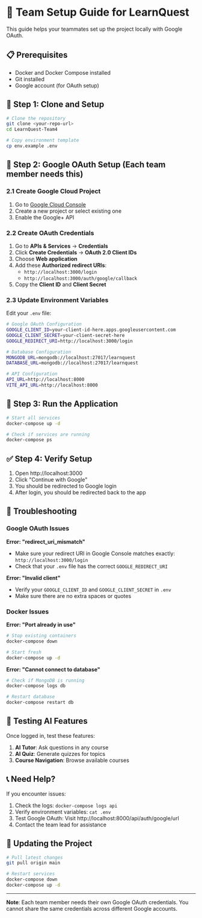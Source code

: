 # 🚀 Team Setup Guide for LearnQuest

This guide helps your teammates set up the project locally with Google OAuth.

## 📋 Prerequisites

- Docker and Docker Compose installed
- Git installed
- Google account (for OAuth setup)

## 🔧 Step 1: Clone and Setup

```bash
# Clone the repository
git clone <your-repo-url>
cd LearnQuest-Team4

# Copy environment template
cp env.example .env
```

## 🔑 Step 2: Google OAuth Setup (Each team member needs this)

### 2.1 Create Google Cloud Project

1. Go to [Google Cloud Console](https://console.cloud.google.com/)
2. Create a new project or select existing one
3. Enable the Google+ API

### 2.2 Create OAuth Credentials

1. Go to **APIs & Services** → **Credentials**
2. Click **Create Credentials** → **OAuth 2.0 Client IDs**
3. Choose **Web application**
4. Add these **Authorized redirect URIs**:
   - `http://localhost:3000/login`
   - `http://localhost:3000/auth/google/callback`
5. Copy the **Client ID** and **Client Secret**

### 2.3 Update Environment Variables

Edit your `.env` file:

```bash
# Google OAuth Configuration
GOOGLE_CLIENT_ID=your-client-id-here.apps.googleusercontent.com
GOOGLE_CLIENT_SECRET=your-client-secret-here
GOOGLE_REDIRECT_URI=http://localhost:3000/login

# Database Configuration
MONGODB_URL=mongodb://localhost:27017/learnquest
DATABASE_URL=mongodb://localhost:27017/learnquest

# API Configuration
API_URL=http://localhost:8000
VITE_API_URL=http://localhost:8000
```

## 🐳 Step 3: Run the Application

```bash
# Start all services
docker-compose up -d

# Check if services are running
docker-compose ps
```

## ✅ Step 4: Verify Setup

1. Open http://localhost:3000
2. Click "Continue with Google"
3. You should be redirected to Google login
4. After login, you should be redirected back to the app

## 🔧 Troubleshooting

### Google OAuth Issues

**Error: "redirect_uri_mismatch"**
- Make sure your redirect URI in Google Console matches exactly: `http://localhost:3000/login`
- Check that your `.env` file has the correct `GOOGLE_REDIRECT_URI`

**Error: "Invalid client"**
- Verify your `GOOGLE_CLIENT_ID` and `GOOGLE_CLIENT_SECRET` in `.env`
- Make sure there are no extra spaces or quotes

### Docker Issues

**Error: "Port already in use"**
```bash
# Stop existing containers
docker-compose down

# Start fresh
docker-compose up -d
```

**Error: "Cannot connect to database"**
```bash
# Check if MongoDB is running
docker-compose logs db

# Restart database
docker-compose restart db
```

## 🎯 Testing AI Features

Once logged in, test these features:

1. **AI Tutor**: Ask questions in any course
2. **AI Quiz**: Generate quizzes for topics
3. **Course Navigation**: Browse available courses

## 📞 Need Help?

If you encounter issues:

1. Check the logs: `docker-compose logs api`
2. Verify environment variables: `cat .env`
3. Test Google OAuth: Visit http://localhost:8000/api/auth/google/url
4. Contact the team lead for assistance

## 🔄 Updating the Project

```bash
# Pull latest changes
git pull origin main

# Restart services
docker-compose down
docker-compose up -d
```

---

**Note**: Each team member needs their own Google OAuth credentials. You cannot share the same credentials across different Google accounts.
